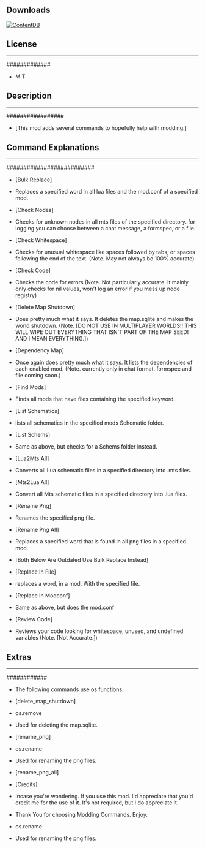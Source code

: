 ## Downloads
[![ContentDB](https://content.minetest.net/packages/DragonWrangler/modding_commands/shields/downloads/)](https://content.minetest.net/packages/DragonWrangler/modding_commands/)

## License ##
-------------
#############

 - MIT
 
## Description ##
-----------------
#################

 - [This mod adds several commands to hopefully help with modding.]
 
## Command Explanations ##
--------------------------
##########################

 - [Bulk Replace]
 - Replaces a specified word in all lua files and the mod.conf of a specified mod.
 
 - [Check Nodes]
 - Checks for unknown nodes in all mts files of the specified directory. for logging you can choose between a chat message, a formspec, or a file.
 
 - [Check Whitespace]
 - Checks for unusual whitespace like spaces followed by tabs, or spaces following the end of the text. (Note. May not always be 100% accurate)
 
 - [Check Code]
 - Checks the code for errors (Note. Not particularly accurate. It mainly only checks for nil values, won't log an error if you mess up node registry)
 
 - [Delete Map Shutdown]
 - Does pretty much what it says. It deletes the map.sqlite and makes the world shutdown. (Note. [DO NOT USE IN MULTIPLAYER WORLDS!! THIS WILL WIPE OUT EVERYTHING THAT ISN'T PART OF THE MAP SEED! AND I MEAN EVERYTHING.])
 
 - [Dependency Map]
 - Once again does pretty much what it says. It lists the dependencies of each enabled mod. (Note. currently only in chat format. formspec and file coming soon.)
 
 - [Find Mods]
 - Finds all mods that have files containing the specified keyword.
 
 - [List Schematics]
 - lists all schematics in the specified mods Schematic folder.
 
 - [List Schems]
 - Same as above, but checks for a Schems folder instead.
 
 - [Lua2Mts All]
 - Converts all Lua schematic files in a specified directory into .mts files.
 
 - [Mts2Lua All]
 - Convert all Mts schematic files in a specified directory into .lua files.
 
 - [Rename Png]
 - Renames the specified png file.
 
 - [Rename Png All]
 - Replaces a specified word that is found in all png files in a specified mod.
 
 - [Both Below Are Outdated Use Bulk Replace Instead]
 
 - [Replace In File] 
 - replaces a word, in a mod. With the specified file.
 
 - [Replace In Modconf]
 - Same as above, but does the mod.conf
 
 - [Review Code]
 - Reviews your code looking for whitespace, unused, and undefined variables (Note. [Not Accurate.])
 
## Extras ##
------------
############

 - The following commands use os functions.
 
 - [delete_map_shutdown] 
 - os.remove
 - Used for deleting the map.sqlite.
 
 - [rename_png]
 - os.rename
 - Used for renaming the png files.
 
 - [rename_png_all] 
 
 
 - [Credits]
 - Incase you're wondering. If you use this mod. I'd appreciate that you'd credit me for the use of it. It's not required, but I do appreciate it.
 
 
 - Thank You for choosing Modding Commands. Enjoy.
 - os.rename
 - Used for renaming the png files.
 
 
